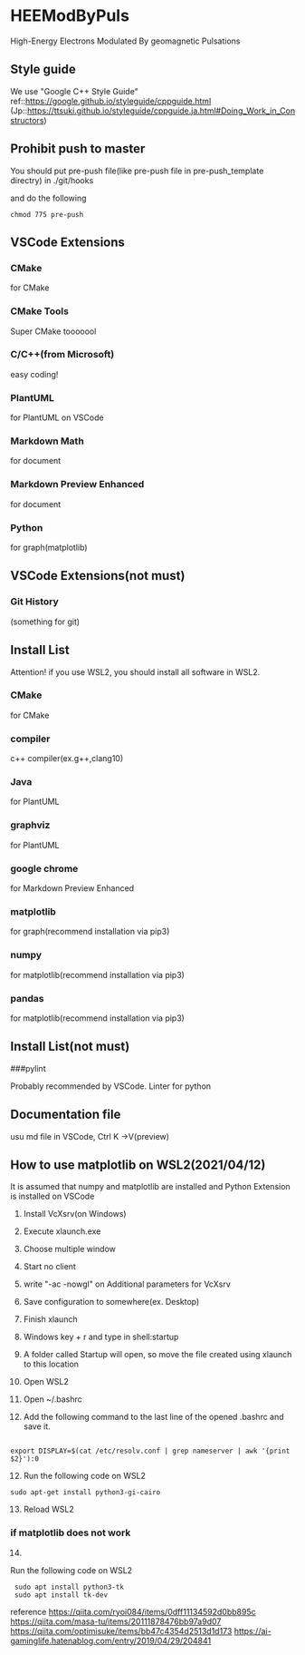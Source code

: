 # HEEModByPuls
High-Energy Electrons Modulated By geomagnetic Pulsations

## Style guide
We use "Google C++ Style Guide"
ref::https://google.github.io/styleguide/cppguide.html
(Jp::https://ttsuki.github.io/styleguide/cppguide.ja.html#Doing_Work_in_Constructors)

## Prohibit push to master
You should put pre-push file(like pre-push file in pre-push_template directry) in ./git/hooks

and do the following
```
chmod 775 pre-push
```

## VSCode Extensions
### CMake
for CMake
### CMake Tools
Super CMake tooooool
### C/C++(from Microsoft)
easy coding!
### PlantUML
for PlantUML on VSCode

### Markdown Math
for document

### Markdown Preview Enhanced
for document

### Python
for graph(matplotlib)

## VSCode Extensions(not must)
### Git History
(something for git)

## Install List
Attention! if you use WSL2, you should install all software in WSL2.
### CMake
  for CMake
### compiler 
  c++ compiler(ex.g++,clang10)
### Java
  for PlantUML
### graphviz
  for PlantUML

### google chrome
  for Markdown Preview Enhanced

### matplotlib
for graph(recommend installation via pip3)

### numpy
for matplotlib(recommend installation via pip3)

### pandas
for matplotlib(recommend installation via pip3)

## Install List(not must)
###pylint

Probably recommended by VSCode. Linter for python

## Documentation file
  usu md file
  in VSCode, Ctrl K →V(preview)


## How to use matplotlib on WSL2(2021/04/12)
It is assumed that numpy and matplotlib are installed and Python Extension is installed on VSCode

1. Install VcXsrv(on Windows)
2. Execute xlaunch.exe
3. Choose multiple window
4. Start no client
5. write "-ac -nowgl"  on Additional parameters for VcXsrv   
5. Save configuration to somewhere(ex. Desktop)
6. Finish xlaunch 
7. Windows key + r  and type in shell:startup
8. A folder called Startup will open, so move the file created using xlaunch to this location

9. Open WSL2
10. Open ~/.bashrc
11. Add the following command to the last line of the opened .bashrc and save it.

```

export DISPLAY=$(cat /etc/resolv.conf | grep nameserver | awk '{print $2}'):0
```
12. Run the following code on WSL2

```
sudo apt-get install python3-gi-cairo
```

13. Reload WSL2

### if matplotlib does not work

14. 
 Run the following code on WSL2

```
 sudo apt install python3-tk
 sudo apt install tk-dev
```

reference
https://qiita.com/ryoi084/items/0dff11134592d0bb895c
https://qiita.com/masa-tu/items/20111878476bb97a9d07
https://qiita.com/optimisuke/items/bb47c4354d2513d1d173
https://ai-gaminglife.hatenablog.com/entry/2019/04/29/204841